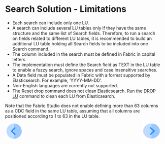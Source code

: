 # Search Solution - Limitations

- Each search can include only one LU.  
- A search can include several LU tables only if they have the same structure and the same list of Search fields. Therefore, to run a search on fields related to different LU tables, it is recommended to build an additional LU table holding all Search fields to be included into one Search command.
- The column included in the search must be defined in Fabric  in capital letters.
- The implementation must define the Search field as TEXT in the LU table to enable a fuzzy search, ignore spaces and case insensitive searches.
- A Date field must be populated in Fabric with a format supported by Elasticsearch. For example, ‘YYYY-MM-DD’.
- Non-English languages are currently not supported.
- The Reset drop command does not clean Elasticsearch. Run the [DROP LU](/articles/02_fabric_architecture/04_fabric_commands.md#drop-lu-command) command to clean each LU from  Elasticsearch.

Note that the Fabric Studio does not enable defining more than 63 columns as a CDC field in the same LU table, assuming that all columns are positioned according to 1 to 63 in the LU table.



[![Previous](/articles/images/Previous.png)](05_search_command.md)[<img align="right" width="60" height="54" src="/articles/images/Next.png">](07_search_configuration.md)